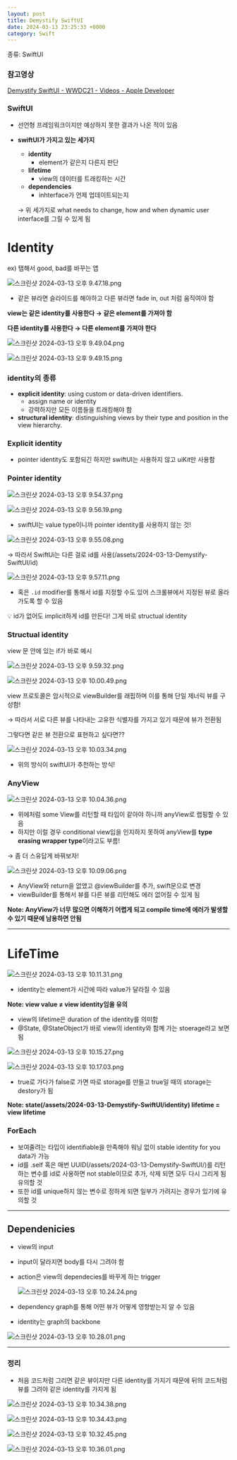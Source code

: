 ```yaml
---
layout: post
title: Demystify SwiftUI
date: 2024-03-13 23:25:33 +0000
category: Swift
---
```


종류: SwiftUI

### 참고영상

[Demystify SwiftUI - WWDC21 - Videos - Apple Developer](/assets/2024-03-13-Demystify-SwiftUI/https://developer.apple.com/videos/play/wwdc2021/10022/)

### SwiftUI

- 선언형 프레임워크이지만 예상하지 못한 결과가 나온 적이 있음
- **swiftUI가 가지고 있는 세가지**
    - **identity**
        - element가 같은지 다른지 판단
    - **lifetime**
        - view의 데이터를 트래킹하는 시간
    - **dependencies**
        - inhterface가 언제 업데이트되는지
    
    → 위 세가지로 what needs to change, how and when dynamic user interface를 그릴 수 있게 됨
    

# Identity

ex) 탭해서 good, bad를 바꾸는 앱

![스크린샷 2024-03-13 오후 9.47.18.png](/assets/2024-03-13-Demystify-SwiftUI/%25E1%2584%2589%25E1%2585%25B3%25E1%2584%258F%25E1%2585%25B3%25E1%2584%2585%25E1%2585%25B5%25E1%2586%25AB%25E1%2584%2589%25E1%2585%25A3%25E1%2586%25BA_2024-03-13_%25E1%2584%258B%25E1%2585%25A9%25E1%2584%2592%25E1%2585%25AE_9.47.18.png)

- 같은 뷰라면 슬라이드를 해야하고 다른 뷰라면 fade in, out 처럼 움직여야 함

**view는 같은 identity를 사용한다 → 같은 element를 가져야 함**

**다른 identity를 사용한다 → 다른 element를 가져야 한다**

![스크린샷 2024-03-13 오후 9.49.04.png](/assets/2024-03-13-Demystify-SwiftUI/%25E1%2584%2589%25E1%2585%25B3%25E1%2584%258F%25E1%2585%25B3%25E1%2584%2585%25E1%2585%25B5%25E1%2586%25AB%25E1%2584%2589%25E1%2585%25A3%25E1%2586%25BA_2024-03-13_%25E1%2584%258B%25E1%2585%25A9%25E1%2584%2592%25E1%2585%25AE_9.49.04.png)

![스크린샷 2024-03-13 오후 9.49.15.png](/assets/2024-03-13-Demystify-SwiftUI/%25E1%2584%2589%25E1%2585%25B3%25E1%2584%258F%25E1%2585%25B3%25E1%2584%2585%25E1%2585%25B5%25E1%2586%25AB%25E1%2584%2589%25E1%2585%25A3%25E1%2586%25BA_2024-03-13_%25E1%2584%258B%25E1%2585%25A9%25E1%2584%2592%25E1%2585%25AE_9.49.15.png)

### identity의 종류

- **explicit identity**: using custom or data-driven identifiers.
    - assign name or identity
    - 강력하지만 모든 이름들을 트래킹해야 함
- **structural identity**: distinguishing views by their type and position in the view hierarchy.

### Explicit identity

- pointer identity도 포함되긴 하지만 swiftUI는 사용하지 않고 uiKit만 사용함

### Pointer identity

![스크린샷 2024-03-13 오후 9.54.37.png](/assets/2024-03-13-Demystify-SwiftUI/%25E1%2584%2589%25E1%2585%25B3%25E1%2584%258F%25E1%2585%25B3%25E1%2584%2585%25E1%2585%25B5%25E1%2586%25AB%25E1%2584%2589%25E1%2585%25A3%25E1%2586%25BA_2024-03-13_%25E1%2584%258B%25E1%2585%25A9%25E1%2584%2592%25E1%2585%25AE_9.54.37.png)

![스크린샷 2024-03-13 오후 9.56.19.png](/assets/2024-03-13-Demystify-SwiftUI/%25E1%2584%2589%25E1%2585%25B3%25E1%2584%258F%25E1%2585%25B3%25E1%2584%2585%25E1%2585%25B5%25E1%2586%25AB%25E1%2584%2589%25E1%2585%25A3%25E1%2586%25BA_2024-03-13_%25E1%2584%258B%25E1%2585%25A9%25E1%2584%2592%25E1%2585%25AE_9.56.19.png)

- swiftUI는 value type이니까 pointer identity를 사용하지 않는 것!

![스크린샷 2024-03-13 오후 9.55.08.png](/assets/2024-03-13-Demystify-SwiftUI/%25E1%2584%2589%25E1%2585%25B3%25E1%2584%258F%25E1%2585%25B3%25E1%2584%2585%25E1%2585%25B5%25E1%2586%25AB%25E1%2584%2589%25E1%2585%25A3%25E1%2586%25BA_2024-03-13_%25E1%2584%258B%25E1%2585%25A9%25E1%2584%2592%25E1%2585%25AE_9.55.08.png)

→ 따라서 SwiftUi는 다른 걸로 id를 사용(/assets/2024-03-13-Demystify-SwiftUI/id)

![스크린샷 2024-03-13 오후 9.57.11.png](/assets/2024-03-13-Demystify-SwiftUI/%25E1%2584%2589%25E1%2585%25B3%25E1%2584%258F%25E1%2585%25B3%25E1%2584%2585%25E1%2585%25B5%25E1%2586%25AB%25E1%2584%2589%25E1%2585%25A3%25E1%2586%25BA_2024-03-13_%25E1%2584%258B%25E1%2585%25A9%25E1%2584%2592%25E1%2585%25AE_9.57.11.png)

- 혹은 `.id` modifier를 통해서 id를 지정할 수도 있어 스크롤뷰에서 지정된 뷰로 올라가도록 할 수 있음

<aside>
💡 id가 없어도 implicit하게 id를 만든다! 그게 바로 structual identity

</aside>

### Structual identity

view 문 안에 있는 if가 바로 예시

![스크린샷 2024-03-13 오후 9.59.32.png](/assets/2024-03-13-Demystify-SwiftUI/%25E1%2584%2589%25E1%2585%25B3%25E1%2584%258F%25E1%2585%25B3%25E1%2584%2585%25E1%2585%25B5%25E1%2586%25AB%25E1%2584%2589%25E1%2585%25A3%25E1%2586%25BA_2024-03-13_%25E1%2584%258B%25E1%2585%25A9%25E1%2584%2592%25E1%2585%25AE_9.59.32.png)

![스크린샷 2024-03-13 오후 10.00.49.png](/assets/2024-03-13-Demystify-SwiftUI/%25E1%2584%2589%25E1%2585%25B3%25E1%2584%258F%25E1%2585%25B3%25E1%2584%2585%25E1%2585%25B5%25E1%2586%25AB%25E1%2584%2589%25E1%2585%25A3%25E1%2586%25BA_2024-03-13_%25E1%2584%258B%25E1%2585%25A9%25E1%2584%2592%25E1%2585%25AE_10.00.49.png)

view 프로토콜은 암시적으로 viewBuilder를 래핍하며 이를 통해 단일 제너릭 뷰를 구성함!

→ 따라서 서로 다른 뷰를 나타내는 고유한 식별자를 가지고 있기 때문에 뷰가 전환됨

그렇다면 같은 뷰 전환으로 표현하고 싶다면??

![스크린샷 2024-03-13 오후 10.03.34.png](/assets/2024-03-13-Demystify-SwiftUI/%25E1%2584%2589%25E1%2585%25B3%25E1%2584%258F%25E1%2585%25B3%25E1%2584%2585%25E1%2585%25B5%25E1%2586%25AB%25E1%2584%2589%25E1%2585%25A3%25E1%2586%25BA_2024-03-13_%25E1%2584%258B%25E1%2585%25A9%25E1%2584%2592%25E1%2585%25AE_10.03.34.png)

- 위의 방식이 swiftUI가 추천하는 방식!

### AnyView

![스크린샷 2024-03-13 오후 10.04.36.png](/assets/2024-03-13-Demystify-SwiftUI/%25E1%2584%2589%25E1%2585%25B3%25E1%2584%258F%25E1%2585%25B3%25E1%2584%2585%25E1%2585%25B5%25E1%2586%25AB%25E1%2584%2589%25E1%2585%25A3%25E1%2586%25BA_2024-03-13_%25E1%2584%258B%25E1%2585%25A9%25E1%2584%2592%25E1%2585%25AE_10.04.36.png)

- 위에처럼 some View를 리턴할 때 타입이 같아야 하니까 anyView로 랩핑할 수 있음
- 하지만 이럴 경우 conditional view임을 인지하지 못하여 anyView를 **type erasing wrapper type**이라고도 부름!

→ 좀 더 스유답게 바꿔보자!

![스크린샷 2024-03-13 오후 10.09.06.png](/assets/2024-03-13-Demystify-SwiftUI/%25E1%2584%2589%25E1%2585%25B3%25E1%2584%258F%25E1%2585%25B3%25E1%2584%2585%25E1%2585%25B5%25E1%2586%25AB%25E1%2584%2589%25E1%2585%25A3%25E1%2586%25BA_2024-03-13_%25E1%2584%258B%25E1%2585%25A9%25E1%2584%2592%25E1%2585%25AE_10.09.06.png)

- AnyView와 return을 없앴고 @viewBuilder를 추가, swift문으로 변경
- viewBuilder를 통해서 뷰를 다른 뷰를 리턴해도 에러 없어질 수 있게 됨

**Note: AnyView가 너무 많으면 이해하기 어렵게 되고 compile time에 에러가 발생할 수 있기 때문에 남용하면 안됨**

---

# LifeTime

![스크린샷 2024-03-13 오후 10.11.31.png](/assets/2024-03-13-Demystify-SwiftUI/%25E1%2584%2589%25E1%2585%25B3%25E1%2584%258F%25E1%2585%25B3%25E1%2584%2585%25E1%2585%25B5%25E1%2586%25AB%25E1%2584%2589%25E1%2585%25A3%25E1%2586%25BA_2024-03-13_%25E1%2584%258B%25E1%2585%25A9%25E1%2584%2592%25E1%2585%25AE_10.11.31.png)

- identity는 element가 시간에 따라 value가 달라질 수 있음

**Note: view value ≠ view identity임을 유의**

- view의 lifetime은 duration of the identity를 의미함
- @State, @StateObject가 바로 view의 identity와 함꼐 가는 stoerage라고 보면 됨

![스크린샷 2024-03-13 오후 10.15.27.png](/assets/2024-03-13-Demystify-SwiftUI/%25E1%2584%2589%25E1%2585%25B3%25E1%2584%258F%25E1%2585%25B3%25E1%2584%2585%25E1%2585%25B5%25E1%2586%25AB%25E1%2584%2589%25E1%2585%25A3%25E1%2586%25BA_2024-03-13_%25E1%2584%258B%25E1%2585%25A9%25E1%2584%2592%25E1%2585%25AE_10.15.27.png)

![스크린샷 2024-03-13 오후 10.17.03.png](/assets/2024-03-13-Demystify-SwiftUI/%25E1%2584%2589%25E1%2585%25B3%25E1%2584%258F%25E1%2585%25B3%25E1%2584%2585%25E1%2585%25B5%25E1%2586%25AB%25E1%2584%2589%25E1%2585%25A3%25E1%2586%25BA_2024-03-13_%25E1%2584%258B%25E1%2585%25A9%25E1%2584%2592%25E1%2585%25AE_10.17.03.png)

- true로 가다가 false로 가면 따로 storage를 만들고 true일 때의 storage는 destory가 됨

**Note: state(/assets/2024-03-13-Demystify-SwiftUI/identity) lifetime = view lifetime**

### ForEach

- 보여줄려는 타입이 identifiable을 만족해야 워닝 없이 stable identity for you data가 가능
- id를 \.self 혹은 매번 UUID(/assets/2024-03-13-Demystify-SwiftUI/)를 리턴하는 변수를 id로 사용하면 not stable이므로 추가, 삭제 되면 모두 다시 그리게 됨 유의할 것
- 또한 id를 unique하지 않는 변수로 정하게 되면 일부가 가려지는 경우가 있기에 유의할 것

---

## Dependenicies

- view의 input
- input이 달라지면 body를 다시 그려야 함
- action은 view의 dependecies를 바꾸게 하는 trigger
    
    ![스크린샷 2024-03-13 오후 10.24.24.png](/assets/2024-03-13-Demystify-SwiftUI/%25E1%2584%2589%25E1%2585%25B3%25E1%2584%258F%25E1%2585%25B3%25E1%2584%2585%25E1%2585%25B5%25E1%2586%25AB%25E1%2584%2589%25E1%2585%25A3%25E1%2586%25BA_2024-03-13_%25E1%2584%258B%25E1%2585%25A9%25E1%2584%2592%25E1%2585%25AE_10.24.24.png)
    
- dependency graph를 통해 어떤 뷰가 어떻게 영향받는지 알 수 있음
- identity는 graph의 backbone

![스크린샷 2024-03-13 오후 10.28.01.png](/assets/2024-03-13-Demystify-SwiftUI/%25E1%2584%2589%25E1%2585%25B3%25E1%2584%258F%25E1%2585%25B3%25E1%2584%2585%25E1%2585%25B5%25E1%2586%25AB%25E1%2584%2589%25E1%2585%25A3%25E1%2586%25BA_2024-03-13_%25E1%2584%258B%25E1%2585%25A9%25E1%2584%2592%25E1%2585%25AE_10.28.01.png)

---

### 정리

- 처음 코드처럼 그리면 같은 뷰이지만 다른 identity를 가지기 때문에 뒤의 코드처럼 뷰를 그려야 같은 identity를 가지게 됨

![스크린샷 2024-03-13 오후 10.34.38.png](/assets/2024-03-13-Demystify-SwiftUI/%25E1%2584%2589%25E1%2585%25B3%25E1%2584%258F%25E1%2585%25B3%25E1%2584%2585%25E1%2585%25B5%25E1%2586%25AB%25E1%2584%2589%25E1%2585%25A3%25E1%2586%25BA_2024-03-13_%25E1%2584%258B%25E1%2585%25A9%25E1%2584%2592%25E1%2585%25AE_10.34.38.png)

![스크린샷 2024-03-13 오후 10.34.43.png](/assets/2024-03-13-Demystify-SwiftUI/%25E1%2584%2589%25E1%2585%25B3%25E1%2584%258F%25E1%2585%25B3%25E1%2584%2585%25E1%2585%25B5%25E1%2586%25AB%25E1%2584%2589%25E1%2585%25A3%25E1%2586%25BA_2024-03-13_%25E1%2584%258B%25E1%2585%25A9%25E1%2584%2592%25E1%2585%25AE_10.34.43.png)

![스크린샷 2024-03-13 오후 10.32.45.png](/assets/2024-03-13-Demystify-SwiftUI/%25E1%2584%2589%25E1%2585%25B3%25E1%2584%258F%25E1%2585%25B3%25E1%2584%2585%25E1%2585%25B5%25E1%2586%25AB%25E1%2584%2589%25E1%2585%25A3%25E1%2586%25BA_2024-03-13_%25E1%2584%258B%25E1%2585%25A9%25E1%2584%2592%25E1%2585%25AE_10.32.45.png)

![스크린샷 2024-03-13 오후 10.36.01.png](/assets/2024-03-13-Demystify-SwiftUI/%25E1%2584%2589%25E1%2585%25B3%25E1%2584%258F%25E1%2585%25B3%25E1%2584%2585%25E1%2585%25B5%25E1%2586%25AB%25E1%2584%2589%25E1%2585%25A3%25E1%2586%25BA_2024-03-13_%25E1%2584%258B%25E1%2585%25A9%25E1%2584%2592%25E1%2585%25AE_10.36.01.png)
